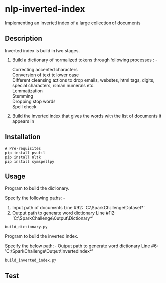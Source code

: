 # nlp-inverted-index
Implementing an inverted index of a large collection of documents

## Description
Inverted index is build in two stages. <br>

1. Build a dictionary of normalized tokens through following processes : - <br>

    Correcting accented characters <br>
    Conversion of text to lower case <br>
    Different cleansing actions to drop emails, websites, html tags, digits, special characters, roman numerals etc. <br>
    Lemmatization <br>
    Stemming <br>
    Dropping stop words <br>
    Spell check <br>
    
2. Build the inverted index that gives the words with the list of documents it appears in

## Installation

```console
# Pre-requisites
pip install psutil
pip install nltk
pip install symspellpy
```

## Usage
Program to build the dictionary.

Specify the following paths: - 
1. Input path of documents
	Line #92: 'C:\SparkChallenge\Dataset\*'
2. Output path to generate word dictionary
	Line #112: 'C:\SparkChallenge\Output\Dictionary\*'

```Py Spark
build_dictionary.py
```

Program to build the inverted index.

Specify the below path: - 
Output path to generate word dictionary
	Line #6: 'C:\SparkChallenge\Output\InvertedIndex\*'

```Py Spark
build_inverted_index.py
```

## Test
